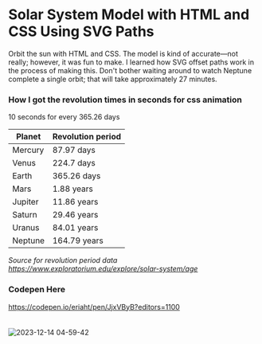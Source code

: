 # Solar System Model with HTML and CSS Using SVG Paths
Orbit the sun with HTML and CSS. The model is kind of accurate—not really; however, it was fun to make. I learned how SVG offset paths work in the process of making this. Don't bother waiting around to watch Neptune complete a single orbit; that will take approximately 27 minutes.

### How I got the revolution times in seconds for css animation
10 seconds for every 365.26 days

| Planet | Revolution period
| --- | ---|
| Mercury | 87.97 days
| Venus   | 224.7 days
| Earth   | 365.26 days
| Mars    | 1.88 years
| Jupiter | 11.86 years
| Saturn  | 29.46 years
| Uranus  | 84.01 years
| Neptune | 164.79 years

*Source for revolution period data https://www.exploratorium.edu/explore/solar-system/age*

### Codepen Here
https://codepen.io/eriaht/pen/JjxVByB?editors=1100
<br/>
<br/>
<br/>
![2023-12-14 04-59-42](https://github.com/eriaht/our-planets/assets/44909814/325d5127-fde5-42a9-8752-6060976ee8b3)


